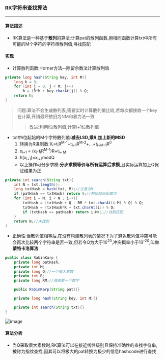 ### RK字符串查找算法
---

#### 算法描述
+ RK算法是一种基于**散列**的算法:计算pat的散列函数,用相同函数计算txt中所有可能的M个字符的字符串散列值,寻找匹配

#### 实现
+ 计算散列函数:Horner方法--除留余数法计算散列值
```Java
private long hash(String key, int M){
    long h = 0;
    for (int j = 0; j < M; j++)
        h = (R*h + key.charAt(j)) % Q;
    return h;
}
```
> 问题:算法不会生成散列表,需要实时计算散列值比较,若每次都接收一个key在计算,开销最坏依旧为NM和暴力法一致
>> 改进:利用i位散列值,计算i+1位散列值
+ txt中i位起始的M个字符散列值:**减去LSD,乘R,加上新的MSD**
    1. 转换为R进制数:X<sub>i</sub>=t<sub>i</sub>R<sup>M-1</sup>+t<sub>i+1</sub>R<sup>M-2</sup>+...+t<sub>i+M-1</sub>R<sup>0</sup>
    2. x<sub>i+1</sub> = (x<sub>i</sub>-t<sub>i</sub>R<sup>M-1</sup>)R+t<sub>i+
    M</sub>
    3. h(x<sub>i+1</sub>)=x<sub>i+1</sub>modQ
    + 以上操作可分步求模:**分步求模等价与所有运算后求模**,且实际运算加上Q保证结果为正
```Java
private int search(String txt){
    int N = txt.length();
    long txtHash = hash(txt, M);//注意为M
    if (patHash == txtHash) return 0;//初始就匹配成功
    for (int i = M; i < N ; i++){
        txtHash = (txtHash + Q - RM * txt.charAt(i-M) % Q) % Q;
        txtHash = (txtHash*R + txt.charAt(i)) % Q;
        if (txtHash == patHash) return i-M+1;//找到匹配
    }
    return N;//未找到
}
```

+ 正确性:当散列值相等后,在没有构建散列表的情况下为了避免散列值冲突可能会再次比较两个字符串是否一致,但若令Q为大于10<sup>20</sup>,冲突概率小于10<sup>-20</sup>,叫做**蒙特卡洛算法**
```Java
public class RabinKarp {
    private long patHash;
    private int M;
    private long Q;//一个很大素数
    private int R;
    private long RM;//减去第一个数字

    public RabinKarp(String pat){}

    private long hash(String key, int M){}

    private int search(String txt){}
}
```

![image](https://github.com/NepJNQ/algs4Note/raw/master/5-String/RK.png)

#### 算法分析
+ 当Q采取很大素数时,RK算法可以在接近线性级别且保持准确性的查找字符串,被称为指纹查找,因其可以将极大的pat转换为极少的信息hashcode进行查找


